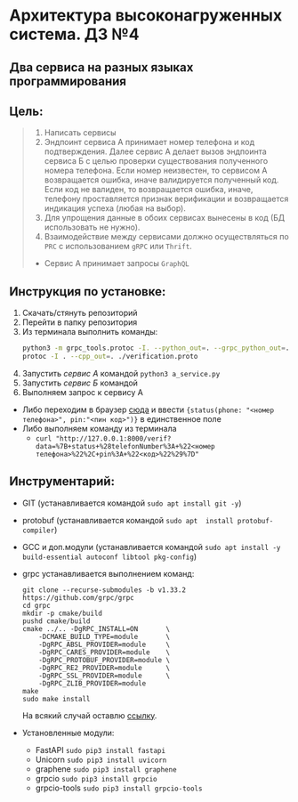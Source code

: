 # Архитектура высоконагруженных система. ДЗ №4
## Два сервиса на разных языках программирования


## Цель:
> 1. Написать сервисы
> 2. Эндпоинт сервиса А принимает номер телефона и код подтверждения.
> Далее сервис А делает вызов эндпоинта сервиса Б с целью проверки существования полученного номера телефона.
> Если номер неизвестен, то сервисом А возвращается ошибка, иначе валидируется полученный код.
> Если код не валиден, то возвращается ошибка, иначе, телефону проставляется признак верификации и возвращается индикация успеха (любая на выбор).
> 3. Для упрощения данные в обоих сервисах вынесены в код (БД использовать не нужно).
> 4. Взаимодействие между сервисами должно осуществляться по `PRC` с использованием `gRPC` или `Thrift`.
> * Сервис А принимает запросы `GraphQL`


## Инструкция по установке:
1. Скачать/стянуть репозиторий
1. Перейти в папку репозитория
1. Из терминала выполнить команды:
	```bash
	python3 -m grpc_tools.protoc -I. --python_out=. --grpc_python_out=. verification.proto
	protoc -I . --cpp_out=. ./verification.proto
	```
1. Запустить *сервис А* командой `python3 a_service.py`
1. Запустить *сервис Б* командой ` `
1. Выполняем запрос к сервису А
  * Либо переходим в браузер [сюда](http://127.0.0.1:8000) и ввести `{status(phone: "<номер телефона>", pin:"<пин код>")}` в единственное поле
  * Либо выполняем команду из терминала 
  	* `curl "http://127.0.0.1:8000/verif?data=%7B+status+%28telefonNumber%3A+%22<номер телефона>%22%2C+pin%3A+%22<код>%22%29%7D"`




## Инструментарий:
- GIT (устанавливается командой `sudo apt install git -y`)
- protobuf (устанавливается командой `sudo apt  install protobuf-compiler`)
- GCC и доп.модули (устанавливается командой `sudo apt install -y build-essential autoconf libtool pkg-config`)
- grpc устанавливается выполнением команд:
	```
	git clone --recurse-submodules -b v1.33.2 https://github.com/grpc/grpc
	cd grpc
	mkdir -p cmake/build
	pushd cmake/build
	cmake ../.. -DgRPC_INSTALL=ON 		\
		-DCMAKE_BUILD_TYPE=module 		\
		-DgRPC_ABSL_PROVIDER=module 	\
		-DgRPC_CARES_PROVIDER=module 	\
		-DgRPC_PROTOBUF_PROVIDER=module \
		-DgRPC_RE2_PROVIDER=module 		\
		-DgRPC_SSL_PROVIDER=module 		\
		-DgRPC_ZLIB_PROVIDER=module
	make
	sudo make install
	```

	На всякий случай оставлю [ссылку](https://github.com/grpc/grpc/blob/master/BUILDING.md).
- Установленные модули:
	+ FastAPI `sudo pip3 install fastapi`
	+ Unicorn `sudo pip3 install uvicorn`
	+ graphene `sudo pip3 install graphene`
	+ grpcio `sudo pip3 install grpcio`
	+ grpcio-tools `sudo pip3 install grpcio-tools`

